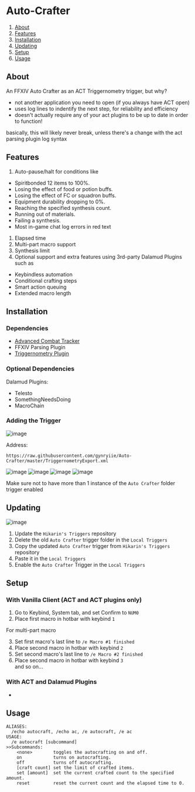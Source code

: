 # Auto-Crafter

1. [About](#about)
1. [Features](#features)
1. [Installation](#installation)
1. [Updating](#updating)
1. [Setup](#setup)
1. [Usage](#usage)

## About
An FFXIV Auto Crafter as an ACT Triggernometry trigger, but why?
- not another application you need to open (if you always have ACT open)
- uses log lines to indentify the next step, for reliability and efficiency
- doesn't actually require any of your act plugins to be up to date in order to function!

basically, this will likely never break, unless there's a change with the act parsing plugin log syntax

## Features
1. Auto-pause/halt for conditions like

  - Spiritbonded 12 items to 100%.
  - Losing the effect of food or potion buffs.
  - Losing the effect of FC or squadron buffs.
  - Equipment durability dropping to 0%.
  - Reaching the specified synthesis count.
  - Running out of materials.
  - Failing a synthesis.
  - Most in-game chat log errors in red text

1. Elapsed time
1. Multi-part macro support
1. Synthesis limit
1. Optional support and extra features using 3rd-party Dalamud Plugins such as

  - Keybindless automation
  - Conditional crafting steps
  - Smart action queuing
  - Extended macro length

## Installation
### Dependencies

   - [Advanced Combat Tracker](http://advancedcombattracker.com/)
   - FFXIV Parsing Plugin
   - [Triggernometry Plugin](https://github.com/paissaheavyindustries/Triggernometry/releases)

### Optional Dependencies
Dalamud Plugins:
   - Telesto
   - SomethingNeedsDoing
   - MacroChain

### Adding the Trigger


![image](https://user-images.githubusercontent.com/19721540/167280273-e2eeb7d4-66d0-4335-80c4-ed8e0e8725d3.png)

Address: 
```
https://raw.githubusercontent.com/gynryiie/Auto-Crafter/master/TriggernometryExport.xml
```

![image](https://user-images.githubusercontent.com/19721540/167268633-243f8e6f-3379-423f-bdd1-4ec42fe6ac09.png)
![image](https://user-images.githubusercontent.com/19721540/167280269-88339a88-856e-4c20-88b8-4a882533ceae.png)
![image](https://user-images.githubusercontent.com/19721540/167280449-d64d2fb2-b477-4057-96db-8bf50eb1e535.png)
![image](https://user-images.githubusercontent.com/19721540/167280607-27b8c9ad-9aa0-4a9a-9d51-fc6e06ec94b2.png)

Make sure not to have more than 1 instance of the `Auto Crafter` folder trigger enabled

## Updating

![image](https://user-images.githubusercontent.com/19721540/167280757-2a751156-91fc-400f-8bd6-87cf0cf5df96.png)
1. Update the `Hikarin's Triggers` repository
2. Delete the old `Auto Crafter` trigger folder in the `Local Triggers`
3. Copy the updated `Auto Crafter` trigger from `Hikarin's Triggers` repository
4. Paste it in the `Local Triggers`
5. Enable the `Auto Crafter` Trigger in the `Local Triggers`

## Setup
### With Vanilla Client (ACT and ACT plugins only)

1. Go to Keybind, System tab, and set Confirm to `NUM0`
2. Place first macro in hotbar with keybind `1`

For multi-part macro

3. Set first macro's last line to `/e Macro #1 finished`
4. Place second macro in hotbar with keybind `2`
5. Set second macro's last line to `/e Macro #2 finished`
6. Place second macro in hotbar with keybind `3`\
   and so on...
### With ACT and Dalamud Plugins
-

## Usage
```
ALIASES:
  /echo autocraft, /echo ac, /e autocraft, /e ac
USAGE:
  /e autocraft [subcommand]
>>Subcommands:
    <none>        toggles the autocrafting on and off.
    on            turns on autocrafting.
    off           turns off autocrafting.
    [craft count] set the limit of crafted items.
    set [amount]  set the current crafted count to the specified amount.
    reset         reset the current count and the elapsed time to 0.
```
